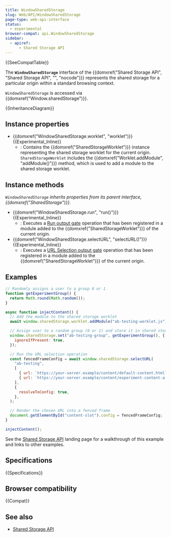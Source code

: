 ```yaml
---
title: WindowSharedStorage
slug: Web/API/WindowSharedStorage
page-type: web-api-interface
status:
  - experimental
browser-compat: api.WindowSharedStorage
sidebar:
  - apiref:
      - Shared Storage API
---
```


{{SeeCompatTable}}

The **`WindowSharedStorage`** interface of the {{domxref("Shared Storage API", "Shared Storage API", "", "nocode")}} represents the shared storage for a particular origin within a standard browsing context.

`WindowSharedStorage` is accessed via {{domxref("Window.sharedStorage")}}.

{{InheritanceDiagram}}

## Instance properties

- {{domxref("WindowSharedStorage.worklet", "worklet")}} {{Experimental_Inline}}
  - : Contains the {{domxref("SharedStorageWorklet")}} instance representing the shared storage worklet for the current origin. `SharedStorageWorklet` includes the {{domxref("Worklet.addModule", "addModule()")}} method, which is used to add a module to the shared storage worklet.

## Instance methods

_`WindowSharedStorage` inherits properties from its parent interface, {{domxref("SharedStorage")}}._

- {{domxref("WindowSharedStorage.run", "run()")}} {{Experimental_Inline}}
  - : Executes a [Run output gate](/en-US/docs/Web/API/Shared_Storage_API#run) operation that has been registered in a module added to the {{domxref("SharedStorageWorklet")}} of the current origin.
- {{domxref("WindowSharedStorage.selectURL", "selectURL()")}} {{Experimental_Inline}}
  - : Executes a [URL Selection output gate](/en-US/docs/Web/API/Shared_Storage_API#url_selection) operation that has been registered in a module added to the {{domxref("SharedStorageWorklet")}} of the current origin.

## Examples

```js
// Randomly assigns a user to a group 0 or 1
function getExperimentGroup() {
  return Math.round(Math.random());
}

async function injectContent() {
  // Add the module to the shared storage worklet
  await window.sharedStorage.worklet.addModule("ab-testing-worklet.js");

  // Assign user to a random group (0 or 1) and store it in shared storage
  window.sharedStorage.set("ab-testing-group", getExperimentGroup(), {
    ignoreIfPresent: true,
  });

  // Run the URL selection operation
  const fencedFrameConfig = await window.sharedStorage.selectURL(
    "ab-testing",
    [
      { url: `https://your-server.example/content/default-content.html` },
      { url: `https://your-server.example/content/experiment-content-a.html` },
    ],
    {
      resolveToConfig: true,
    },
  );

  // Render the chosen URL into a fenced frame
  document.getElementById("content-slot").config = fencedFrameConfig;
}

injectContent();
```

See the [Shared Storage API](/en-US/docs/Web/API/Shared_Storage_API) landing page for a walkthrough of this example and links to other examples.

## Specifications

{{Specifications}}

## Browser compatibility

{{Compat}}

## See also

- [Shared Storage API](/en-US/docs/Web/API/Shared_Storage_API)
